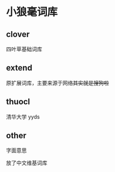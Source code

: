# 小狼毫词库

## clover

四叶草基础词库

## extend

原扩展词库，主要来源于网络~~其实就是搜狗啦~~

## thuocl

清华大学 yyds

## other

字面意思

放了中文维基词库

